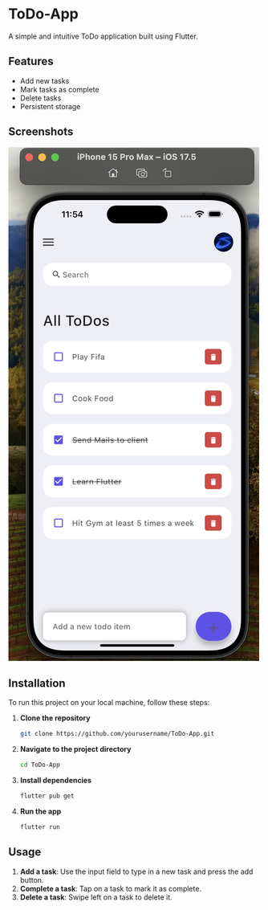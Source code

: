 # ToDo-App

A simple and intuitive ToDo application built using Flutter.

## Features

- Add new tasks
- Mark tasks as complete
- Delete tasks
- Persistent storage

## Screenshots

![ToDo-APP Screenshot](flutter-todo-iphone.png)

## Installation

To run this project on your local machine, follow these steps:

1. **Clone the repository**
    ```sh
    git clone https://github.com/yourusername/ToDo-App.git
    ```
2. **Navigate to the project directory**
    ```sh
    cd ToDo-App
    ```
3. **Install dependencies**
    ```sh
    flutter pub get
    ```
4. **Run the app**
    ```sh
    flutter run
    ```

## Usage

1. **Add a task**: Use the input field to type in a new task and press the add button.
2. **Complete a task**: Tap on a task to mark it as complete.
3. **Delete a task**: Swipe left on a task to delete it.

